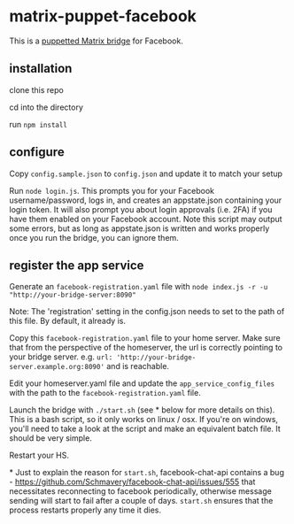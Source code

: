 # matrix-puppet-facebook

This is a [puppetted Matrix bridge](https://github.com/AndrewJDR/matrix-puppet-bridge) for Facebook.

## installation

clone this repo

cd into the directory

run `npm install`

## configure

Copy `config.sample.json` to `config.json` and update it to match your setup

Run `node login.js`. This prompts you for your Facebook username/password, logs in, and creates an appstate.json containing your login token. It will also prompt you about login approvals (i.e. 2FA) if you have them enabled on your Facebook account. Note this script may output some errors, but as long as appstate.json is written and works properly once you run the bridge, you can ignore them.

## register the app service

Generate an `facebook-registration.yaml` file with `node index.js -r -u "http://your-bridge-server:8090"`

Note: The 'registration' setting in the config.json needs to set to the path of this file. By default, it already is.

Copy this `facebook-registration.yaml` file to your home server. Make sure that from the perspective of the homeserver, the url is correctly pointing to your bridge server. e.g. `url: 'http://your-bridge-server.example.org:8090'` and is reachable.

Edit your homeserver.yaml file and update the `app_service_config_files` with the path to the `facebook-registration.yaml` file.

Launch the bridge with ```./start.sh``` (see \* below for more details on this). This is a bash script, so it only works on linux / osx. If you're on windows, you'll need to take a look at the script and make an equivalent batch file. It should be very simple.

Restart your HS.

\* Just to explain the reason for `start.sh`, facebook-chat-api contains a bug - https://github.com/Schmavery/facebook-chat-api/issues/555 that necessitates reconnecting to facebook periodically, otherwise message sending will start to fail after a couple of days. `start.sh` ensures that the process restarts properly any time it dies.
